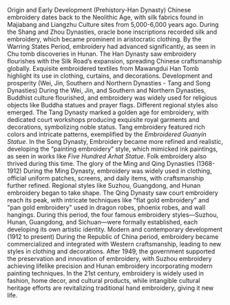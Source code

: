 Origin and Early Development (Prehistory-Han Dynasty)
Chinese embroidery dates back to the Neolithic Age, with silk fabrics found in Majiabang and Liangzhu Culture sites from 5,000-6,000 years ago. During the Shang and Zhou Dynasties, oracle bone inscriptions recorded silk and embroidery, which became prominent in aristocratic clothing. By the Warring States Period, embroidery had advanced significantly, as seen in Chu tomb discoveries in Hunan. The Han Dynasty saw embroidery flourishes with the Silk Road’s expansion, spreading Chinese craftsmanship globally. Exquisite embroidered textiles from Mawangdui Han Tomb highlight its use in clothing, curtains, and decorations.
Development and prosperity (Wei, Jin, Southern and Northern Dynasties - Tang and Song Dynasties)
During the Wei, Jin, and Southern and Northern Dynasties, Buddhist culture flourished, and embroidery was widely used for religious objects like Buddha statues and prayer flags. Different regional styles also emerged. The Tang Dynasty marked a golden age for embroidery, with dedicated court workshops producing exquisite royal garments and decorations, symbolizing noble status. Tang embroidery featured rich colors and intricate patterns, exemplified by the *Embroidered Guanyin Statue*. In the Song Dynasty, Embroidery became more refined and realistic, developing the “painting embroidery” style, which mimicked ink paintings, as seen in works like *Five Hundred Arhat Statue*. Folk embroidery also thrived during this time.
The glory of the Ming and Qing Dynasties (1368-1912)
During the Ming Dynasty, embroidery was widely used in clothing, official uniform patches, screens, and daily items, with craftsmanship further refined. Regional styles like Suzhou, Guangdong, and Hunan embroidery began to take shape. The Qing Dynasty saw court embroidery reach its peak, with intricate techniques like "flat gold embroidery" and "pan gold embroidery" used in dragon robes, phoenix robes, and wall hangings. During this period, the four famous embroidery styles—Suzhou, Hunan, Guangdong, and Sichuan—were formally established, each developing its own artistic identity.
Modern and contemporary development (1912 to present)
During the Republic of China period, embroidery became commercialized and integrated with Western craftsmanship, leading to new styles in clothing and decorations. After 1949, the government supported the preservation and innovation of embroidery, with Suzhou embroidery achieving lifelike precision and Hunan embroidery incorporating modern painting techniques. In the 21st century, embroidery is widely used in fashion, home decor, and cultural products, while intangible cultural heritage efforts are revitalizing traditional hand embroidery, giving it new life.